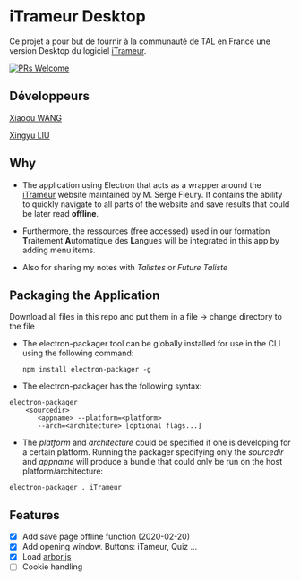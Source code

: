 # iTrameur Desktop

Ce projet a pour but de fournir à la communauté de TAL en France une version Desktop du logiciel [iTrameur](http://www.tal.univ-paris3.fr/trameur/iTrameur/).

[![PRs Welcome](https://img.shields.io/badge/PRs-welcome-brightgreen.svg?style=flat-square)](http://makeapullrequest.com)

## Développeurs

[Xiaoou WANG](xiaoouwang.githun.io)

[Xingyu LIU](https://github.com/xingyuliuNLP)

## Why

- The application using Electron that acts as a wrapper around the [iTrameur](http://www.tal.univ-paris3.fr/trameur/iTrameur/) website maintained by M. Serge Fleury. It contains the ability to quickly navigate to all parts of the website and save results that could be later read **offline**.
  
- Furthermore, the ressources (free accessed) used in our formation **T**raitement **A**utomatique des **L**angues will be integrated in this app by adding menu items. 
  
- Also for sharing my notes with *Talistes* or *Future Taliste* 


## Packaging the Application

Download all files in this repo and put them in a file -> change directory to the file

- The electron-packager tool can be globally installed for use in the CLI using the following command:
  
  `npm install electron-packager -g`
- The electron-packager has the following syntax:

```
electron-packager
    <sourcedir>
       <appname> --platform=<platform>
       --arch=<architecture> [optional flags...]
```
- The *platform* and *architecture* could be specified if one is developing for a certain platform. Running the packager specifying only the *sourcedir* and *appname* will produce a bundle that could only be run on the host platform/architecture:
  
`electron-packager . iTrameur`


## Features
- [x] Add save page offline function (2020-02-20)
- [x] Add opening window. Buttons: iTameur, Quiz ...
- [x] Load [arbor.js](http://arborjs.org/)
- [ ] Cookie handling
